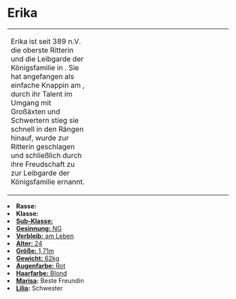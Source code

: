 # Erika

<primary-label ref="npc"/>

<secondary-label ref="faergria"/>

<secondary-label ref="adrestia"/>

<secondary-label ref="vasall"/>

<secondary-label ref="justicia"/>

<table>
<tr><td>
<p>
Erika ist seit 389 n.V. die oberste Ritterin und die Leibgarde der Königsfamilie in
<a href="Aegir.md"></a>. Sie hat angefangen als einfache Knappin am
<a href="Aegir.md" anchor="schloss-aegir"></a>, durch ihr Talent im Umgang mit Großäxten und Schwertern stieg
sie schnell in den Rängen hinauf, wurde zur Ritterin geschlagen und schließlich durch ihre Freudschaft zu
<a href="Marisa.md"></a> zur Leibgarde der Königsfamilie ernannt.
</p>

</td><td width="300">
<!-- Edit here -->
<img src="erika.png" alt="" />
</td></tr>
</table>

<procedure title="Allgemeine Informationen">
<list columns="2">
<li><b>Rasse:</b> <a href="Folks.md" anchor="menschen"></a></li>
<li><b>Klasse:</b> <a href="Classes.md" anchor="k-mpfer"/></li>
<li><b>Sub-Klasse:</b> <a href="Classes.md" anchor="ritter"/></li>
<li><b>Gesinnung:</b> NG</li>
<li><b>Verbleib:</b> am Leben</li>
</list>
</procedure>

<procedure title="Aussehen">
<list columns="3">
<li><b>Alter:</b> 24</li>
<li><b>Größe:</b> 1,71m</li>
<li><b>Gewicht:</b> 62kg</li>
<li><b>Augenfarbe:</b> Rot</li>
<li><b>Haarfarbe:</b> Blond</li>
</list>
</procedure>

<procedure title="Beziehungen">
<list columns="2">
<li><b><a href="Marisa.md">Marisa</a>:</b> Beste Freundin</li>
<li><b><a href="Lilia.md">Lilia</a>:</b> Schwester</li>
</list>
</procedure>

<!--
## Notizen

- **Ziele:** 
- **Geheimnisse:** 
-->